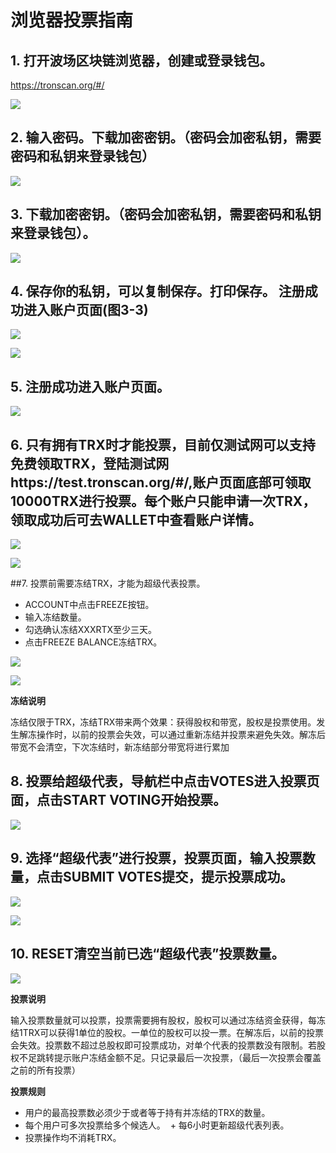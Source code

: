 # 浏览器投票指南

## 1. 打开波场区块链浏览器，创建或登录钱包。
      
   https://tronscan.org/#/

![](https://raw.githubusercontent.com/ybhgenius/Documentation/master/images/Blockchain-Explorer/Guide_for_voting_on_Blockchain_Explorer/1.png)

## 2. 输入密码。下载加密密钥。（密码会加密私钥，需要密码和私钥来登录钱包）

![](https://raw.githubusercontent.com/ybhgenius/Documentation/master/images/Blockchain-Explorer/Guide_for_voting_on_Blockchain_Explorer/2.png)

## 3. 下载加密密钥。（密码会加密私钥，需要密码和私钥来登录钱包）。

![](https://raw.githubusercontent.com/ybhgenius/Documentation/master/images/Blockchain-Explorer/Guide_for_voting_on_Blockchain_Explorer/3.png)

## 4. 保存你的私钥，可以复制保存。打印保存。 注册成功进入账户页面(图3-3)

![](https://raw.githubusercontent.com/ybhgenius/Documentation/master/images/Blockchain-Explorer/Guide_for_voting_on_Blockchain_Explorer/4.png)

![](https://raw.githubusercontent.com/ybhgenius/Documentation/master/images/Blockchain-Explorer/Guide_for_voting_on_Blockchain_Explorer/5.png)

## 5. 注册成功进入账户页面。

![](https://raw.githubusercontent.com/ybhgenius/Documentation/master/images/Blockchain-Explorer/Guide_for_voting_on_Blockchain_Explorer/6.png)

## 6. 只有拥有TRX时才能投票，目前仅测试网可以支持免费领取TRX，登陆测试网https://test.tronscan.org/#/,账户页面底部可领取10000TRX进行投票。每个账户只能申请一次TRX，领取成功后可去WALLET中查看账户详情。 

![](https://raw.githubusercontent.com/ybhgenius/Documentation/master/images/Blockchain-Explorer/Guide_for_voting_on_Blockchain_Explorer/testnet.png)

![](https://raw.githubusercontent.com/ybhgenius/Documentation/master/images/Blockchain-Explorer/Guide_for_voting_on_Blockchain_Explorer/7.png)

##7. 投票前需要冻结TRX，才能为超级代表投票。

+ ACCOUNT中点击FREEZE按钮。 
+ 输入冻结数量。
+ 勾选确认冻结XXXRTX至少三天。
+ 点击FREEZE BALANCE冻结TRX。

![](https://raw.githubusercontent.com/ybhgenius/Documentation/master/images/Blockchain-Explorer/Guide_for_voting_on_Blockchain_Explorer/8.png)

![](https://raw.githubusercontent.com/ybhgenius/Documentation/master/images/Blockchain-Explorer/Guide_for_voting_on_Blockchain_Explorer/9.png)

**冻结说明**  

冻结仅限于TRX，冻结TRX带来两个效果：获得股权和带宽，股权是投票使用。发生解冻操作时，以前的投票会失效，可以通过重新冻结并投票来避免失效。解冻后带宽不会清空，下次冻结时，新冻结部分带宽将进行累加

## 8. 投票给超级代表，导航栏中点击VOTES进入投票页面，点击START VOTING开始投票。

![](https://raw.githubusercontent.com/ybhgenius/Documentation/master/images/Blockchain-Explorer/Guide_for_voting_on_Blockchain_Explorer/10.png)

##  9. 选择“超级代表”进行投票，投票页面，输入投票数量，点击SUBMIT VOTES提交，提示投票成功。

![](https://raw.githubusercontent.com/ybhgenius/Documentation/master/images/Blockchain-Explorer/Guide_for_voting_on_Blockchain_Explorer/11.png)

![](https://raw.githubusercontent.com/ybhgenius/Documentation/master/images/Blockchain-Explorer/Guide_for_voting_on_Blockchain_Explorer/12.png)

## 10. RESET清空当前已选“超级代表”投票数量。

![](https://raw.githubusercontent.com/ybhgenius/Documentation/master/images/Blockchain-Explorer/Guide_for_voting_on_Blockchain_Explorer/13.png)

**投票说明**
 
输入投票数量就可以投票，投票需要拥有股权，股权可以通过冻结资金获得，每冻结1TRX可以获得1单位的股权。一单位的股权可以投一票。在解冻后，以前的投票会失效。投票数不超过总股权即可投票成功，对单个代表的投票数没有限制。若股权不足跳转提示账户冻结金额不足。只记录最后一次投票，（最后一次投票会覆盖之前的所有投票）

**投票规则**
+ 用户的最高投票数必须少于或者等于持有并冻结的TRX的数量。 
+ 每个用户可多次投票给多个候选人。
 + 每6小时更新超级代表列表。 
+ 投票操作均不消耗TRX。
